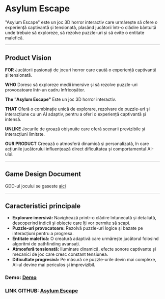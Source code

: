 # **Asylum Escape**

"Asylum Escape" este un joc 3D horror interactiv care urmărește să ofere o experiență captivantă și tensionată, plasând jucătorii într-o clădire bântuită unde trebuie să exploreze, să rezolve puzzle-uri și să evite o entitate malefică.

---

## **Product Vision**
 **FOR**  Jucătorii pasionați de jocuri horror care caută o experiență captivantă și tensionată.  

 **WHO**  Doresc să exploreze medii imersive și să rezolve puzzle-uri provocatoare într-un cadru înfricoșător.  

 **The "Asylum Escape"**  Este un joc 3D horror interactiv.  

 **THAT**  Oferă o combinație unică de explorare, rezolvare de puzzle-uri și interacțiune cu un AI adaptiv, pentru a oferi o experiență captivantă și intensă.  

 **UNLIKE**  Jocurile de groază obișnuite care oferă scenarii previzibile și interacțiuni limitate.  

 **OUR PRODUCT**  Creează o atmosferă dinamică și personalizată, în care acțiunile jucătorului influențează direct dificultatea și comportamentul AI-ului.  


---

## **Game Design Document**

GDD-ul jocului se gaseste [aici](https://docs.google.com/document/d/1mwbYCyJfk3dXTPHZTqFnW2c_E7UkJhAnfI_YPkPGlUA/edit?usp=sharing)


---


## **Caracteristici principale**
- **Explorare imersivă:** Navighează printr-o clădire întunecată și detaliată, descoperind indicii și obiecte care îți vor permite să scapi.  
- **Puzzle-uri provocatoare:** Rezolvă puzzle-uri logice și bazate pe interacțiuni pentru a progresa.  
- **Entitate malefică:** O creatură adaptivă care urmărește jucătorul folosind algoritmi de pathfinding avansați.  
- **Atmosferă tensionată:** Iluminare dinamică, efecte sonore captivante și mecanici de joc care cresc constant tensiunea.  
- **Dificultate progresivă:** Pe măsură ce puzzle-urile devin mai complexe, AI-ul devine mai periculos și imprevizibil.

 
### **Demo:** [Demo](https://youtu.be/6DmIRaYXWdA)


### **LINK GITHUB:**  [Asylum Escape](https://github.com/sumithesum/Asylum-Escape)
